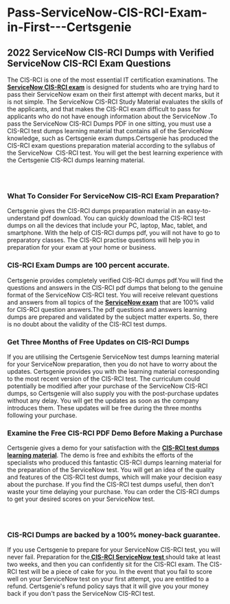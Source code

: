 # Pass-ServiceNow-CIS-RCI-Exam-in-First---Certsgenie<h2><strong>2022 ServiceNow CIS-RCI Dumps with Verified ServiceNow CIS-RCI Exam Questions</strong></h2> <p>The CIS-RCI is one of the most essential IT certification examinations. The <a href="https://www.certsgenie.com/servicenow/cis-rci-pdf-dumps"><strong>ServiceNow CIS-RCI exam</strong></a> is designed for students who are trying hard to pass their ServiceNow exam on their first attempt with decent marks, but it is not simple. The ServiceNow CIS-RCI Study Material evaluates the skills of the applicants, and that makes the CIS-RCI exam difficult to pass for applicants who do not have enough information about the ServiceNow .To pass the ServiceNow CIS-RCI Dumps PDF in one sitting, you must use a CIS-RCI test dumps learning material that contains all of the ServiceNow knowledge, such as Certsgenie exam dumps.Certsgenie has produced the CIS-RCI exam questions preparation material according to the syllabus of the ServiceNow &nbsp;CIS-RCI test. You will get the best learning experience with the Certsgenie CIS-RCI dumps learning material.</p> <p><a href="https://www.certsgenie.com/servicenow/cis-rci-pdf-dumps" style="display: block; padding: 1em 0; text-align: center; "><img alt="" src="https://blogger.googleusercontent.com/img/b/R29vZ2xl/AVvXsEgO1ePIT5bAw4JCg82qykRc71Xossn_88UmNiMiJgRPCnvDzaKhQmgO2X9bV6TpN9qSYVJJ2MjEumMb0t1ZgyR_gByLqDXQR_FduPn2erzRQTkt1pUFmkY3wfbx5jzrIcOP4S3cxMKHSr0iEiOidKyDYd_7NjYtfgpZ7b1lrGk-ShjLlyfynp8oFM4zYw/s1600/Banner%201.jpg" /></a></p> <h3><strong>What To Consider For ServiceNow CIS-RCI Exam Preparation?</strong></h3> <p>Certsgenie gives the CIS-RCI dumps preparation material in an easy-to-understand pdf download. You can quickly download the CIS-RCI test dumps on all the devices that include your PC, laptop, Mac, tablet, and smartphone. With the help of CIS-RCI dumps pdf, you will not have to go to preparatory classes. The CIS-RCI practise questions will help you in preparation for your exam at your home or business.</p> <h3><strong>CIS-RCI Exam Dumps are 100 percent accurate.</strong></h3> <p>Certsgenie provides completely verified CIS-RCI dumps pdf.You will find the questions and answers in the CIS-RCI pdf dumps that belong to the genuine format of the ServiceNow CIS-RCI test. You will receive relevant questions and answers from all topics of the <a href="https://www.certsgenie.com/servicenow/cis-rci-pdf-dumps"><strong>ServiceNow exam</strong></a> that are 100% valid for CIS-RCI question answers.The pdf questions and answers learning dumps are prepared and validated by the subject matter experts. So, there is no doubt about the validity of the CIS-RCI test dumps.</p> <h3><strong>Get Three Months of Free Updates on CIS-RCI Dumps</strong></h3> <p>If you are utilising the Certsgenie ServiceNow test dumps learning material for your ServiceNow preparation, then you do not have to worry about the updates. Certsgenie provides you with the learning material corresponding to the most recent version of the CIS-RCI test. The curriculum could potentially be modified after your purchase of the ServiceNow CIS-RCI dumps, so Certsgenie will also supply you with the post-purchase updates without any delay. You will get the updates as soon as the company introduces them. These updates will be free during the three months following your purchase.</p> <h3><strong>Examine the Free CIS-RCI PDF Demo Before Making a Purchase</strong></h3> <p>Certsgenie gives a demo for your satisfaction with the <a href="https://www.certsgenie.com/servicenow/cis-rci-pdf-dumps"><strong>CIS-RCI test dumps learning material</strong></a>. The demo is free and exhibits the efforts of the specialists who produced this fantastic CIS-RCI dumps learning material for the preparation of the ServiceNow test. You will get an idea of the quality and features of the CIS-RCI test dumps, which will make your decision easy about the purchase. If you find the CIS-RCI test dumps useful, then don&#39;t waste your time delaying your purchase. You can order the CIS-RCI dumps to get your desired scores on your ServiceNow test.</p> <p><a href="hhttps://www.certsgenie.com/servicenow/cis-rci-pdf-dumps" style="display: block; padding: 1em 0; text-align: center; "><img alt="" src="https://blogger.googleusercontent.com/img/b/R29vZ2xl/AVvXsEj3zfp26fobfEw_E3FMeUMaFamcWc-bKsu_525WK8ISqDEyAJkPKOLyeqHJzBXVvKwHP0bTNTERYvWWgOzvpG-DuQ_cPnNOJO1bUfVOHhAXJThy7cLobHgRdochHEeovcJnxpqjNiv-FNLMY1glEh7x833Q6cym5o0AmGhO9ufjgwPhihHJ9ovBp-j40g/s1600/banner%202.jpg" /></a></p> <h3><strong>CIS-RCI Dumps are backed by a 100% money-back guarantee.</strong></h3> <p>If you use Certsgenie to prepare for your ServiceNow CIS-RCI test, you will never fail. Preparation for the<a href="https://www.certsgenie.com/servicenow/cis-rci-pdf-dumps"><strong> CIS-RCI ServiceNow test </strong></a>should take at least two weeks, and then you can confidently sit for the CIS-RCI exam. The CIS-RCI test will be a piece of cake for you. In the event that you fail to score well on your ServiceNow test on your first attempt, you are entitled to a refund. Certsgenie&#39;s refund policy says that it will give you your money back if you don&#39;t pass the ServiceNow CIS-RCI test.</p>
